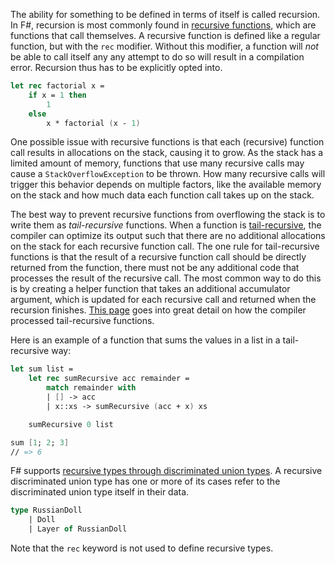 The ability for something to be defined in terms of itself is called recursion. In F#, recursion is most commonly found in [recursive functions][recursive-functions], which are functions that call themselves. A recursive function is defined like a regular function, but with the `rec` modifier. Without this modifier, a function will _not_ be able to call itself any any attempt to do so will result in a compilation error. Recursion thus has to be explicitly opted into.

```fsharp
let rec factorial x =
    if x = 1 then
        1
    else
        x * factorial (x - 1)
```

One possible issue with recursive functions is that each (recursive) function call results in allocations on the stack, causing it to grow. As the stack has a limited amount of memory, functions that use many recursive calls may cause a `StackOverflowException` to be thrown. How many recursive calls will trigger this behavior depends on multiple factors, like the available memory on the stack and how much data each function call takes up on the stack.

The best way to prevent recursive functions from overflowing the stack is to write them as _tail-recursive_ functions. When a function is [tail-recursive][tail-recursion], the compiler can optimize its output such that there are no additional allocations on the stack for each recursive function call. The one rule for tail-recursive functions is that the result of a recursive function call should be directly returned from the function, there must not be any additional code that processes the result of the recursive call. The most common way to do this is by creating a helper function that takes an additional accumulator argument, which is updated for each recursive call and returned when the recursion finishes. [This page][tail-recursion-in-depth] goes into great detail on how the compiler processed tail-recursive functions.

Here is an example of a function that sums the values in a list in a tail-recursive way:

```fsharp
let sum list =
    let rec sumRecursive acc remainder =
        match remainder with
        | [] -> acc
        | x::xs -> sumRecursive (acc + x) xs

    sumRecursive 0 list

sum [1; 2; 3]
// => 6
```

F# supports [recursive types through discriminated union types][recursive-types]. A recursive discriminated union type has one or more of its cases refer to the discriminated union type itself in their data.

```fsharp
type RussianDoll
    | Doll
    | Layer of RussianDoll
```

Note that the `rec` keyword is not used to define recursive types.

[recursive-functions]: https://docs.microsoft.com/en-us/dotnet/fsharp/language-reference/functions/recursive-functions-the-rec-keyword
[recursive-types]: https://fsharpforfunandprofit.com/posts/recursive-types-and-folds/#a-basic-recursive-type
[tail-recursion]: https://cyanbyfuchsia.wordpress.com/2014/02/12/recursion-and-tail-recursion-in-f/
[tail-recursion-in-depth]: https://devblogs.microsoft.com/fsharpteam/tail-calls-in-f/
